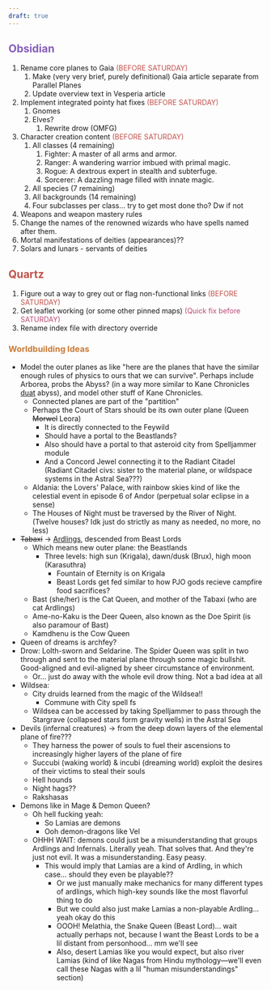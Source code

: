 ```yaml
---
draft: true
---
```

## <span style="color:rgb(134, 93, 187)">Obsidian</span>
1. Rename core planes to Gaia <span style="color:rgb(192, 82, 75)">(BEFORE SATURDAY)</span>
	1. Make (very very brief, purely definitional) Gaia article separate from Parallel Planes 
	2. Update overview text in Vesperia article
2. Implement integrated pointy hat fixes <span style="color:rgb(192, 82, 75)">(BEFORE SATURDAY)</span>
	1. Gnomes
	2. Elves?
		1. Rewrite drow (OMFG)
3. Character creation content <span style="color:rgb(192, 82, 75)">(BEFORE SATURDAY)</span>
	1. All classes (4 remaining)
		1. Fighter: A master of all arms and armor. 
		2. Ranger: A wandering warrior imbued with primal magic.
		3. Rogue: A dextrous expert in stealth and subterfuge. 
		4. Sorcerer: A dazzling mage filled with innate magic. 
	2. All species (7 remaining)
	3. All backgrounds (14 remaining)
	4. Four subclasses per class... try to get most done tho? Dw if not
4. Weapons and weapon mastery rules
5. Change the names of the renowned wizards who have spells named after them.
6. Mortal manifestations of deities (appearances)??
7. Solars and lunars - servants of deities

## <span style="color:rgb(192, 82, 75)">Quartz</span>
1. Figure out a way to grey out or flag non-functional links <span style="color:rgb(192, 82, 75)">(BEFORE SATURDAY)</span>
2. Get leaflet working (or some other pinned maps) <span style="color:rgb(186, 74, 120)">(Quick fix before SATURDAY)</span>
3. Rename index file with directory override

### <span style="color:rgb(203, 123, 55)">Worldbuilding Ideas</span> 
- Model the outer planes as like "here are the planes that have the similar enough rules of physics to ours that we can survive". Perhaps include Arborea, probs the Abyss? (in a way more similar to Kane Chronicles [duat](https://riordan.fandom.com/wiki/Duat#The_Houses_of_the_Night) abyss), and model other stuff of Kane Chronicles. 
	- Connected planes are part of the "partition"
	- Perhaps the Court of Stars should be its own outer plane (Queen ~~Morwel~~ Leora)
		- It is directly connected to the Feywild
		- Should have a portal to the Beastlands?
		- Also should have a portal to that asteroid city from Spelljammer module
		- And a Concord Jewel connecting it to the Radiant Citadel (Radiant Citadel civs: sister to the material plane, or wildspace systems in the Astral Sea???)
	- Aldania: the Lovers' Palace, with rainbow skies kind of like the celestial event in episode 6 of Andor (perpetual solar eclipse in a sense)
	- The Houses of Night must be traversed by the River of Night. (Twelve houses? Idk just do strictly as many as needed, no more, no less)
- ~~Tabaxi~~ $\rightarrow$ [Ardlings](https://dungeonsanddragonsfan.com/ardling-one-dnd-news/), descended from Beast Lords
	- Which means new outer plane: the Beastlands
		- Three levels: high sun (Krigala), dawn/dusk (Brux), high moon (Karasuthra)
			- Fountain of Eternity is on Krigala
			- Beast Lords get fed similar to how PJO gods recieve campfire food sacrifices?
	- Bast (she/her) is the Cat Queen, and mother of the Tabaxi (who are cat Ardlings)
	- Ame-no-Kaku is the Deer Queen, also known as the Doe Spirit (is also paramour of Bast)
	- Kamdhenu is the Cow Queen
- Queen of dreams is archfey?
- Drow: Lolth-sworn and Seldarine. The Spider Queen was split in two through and sent to the material plane through some magic bullshit. Good-aligned and evil-aligned by sheer circumstance of environment.
	- Or... just do away with the whole evil drow thing. Not a bad idea at all
- Wildsea:
	- City druids learned from the magic of the Wildsea!!
		- Commune with City spell fs
	- Wildsea can be accessed by taking Spelljammer to pass through the Stargrave (collapsed stars form gravity wells) in the Astral Sea
- Devils (infernal creatures) $\rightarrow$ from the deep down layers of the elemental plane of fire???  
	- They harness the power of souls to fuel their ascensions to increasingly higher layers of the plane of fire
	- Succubi (waking world) & incubi (dreaming world) exploit the desires of their victims to steal their souls
	- Hell hounds
	- Night hags??
	- Rakshasas
- Demons like in Mage & Demon Queen?
	- Oh hell fucking yeah:
		- So Lamias are demons 
		- Ooh demon-dragons like Vel
	- OHHH WAIT: demons could just be a misunderstanding that groups Ardlings and Infernals. Literally yeah. That solves that. And they're just not evil. It was a misunderstanding. Easy peasy. 
		- This would imply that Lamias are a kind of Ardling, in which case... should they even be playable??
			- Or we just manually make mechanics for many different types of ardlings, which high-key sounds like the most flavorful thing to do
			- But we could also just make Lamias a non-playable Ardling... yeah okay do this
			- OOOH! Melathia, the Snake Queen (Beast Lord)... wait actually perhaps not, because I want the Beast Lords to be a lil distant from personhood... mm we'll see
			- Also, desert Lamias like you would expect, but also river Lamias (kind of like Nagas from Hindu mythology—we'll even call these Nagas with a lil "human misunderstandings" section)